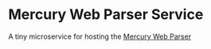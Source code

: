 # Mercury Web Parser Service

A tiny microservice for hosting the [Mercury Web Parser](https://mercury.postlight.com/web-parser/)

